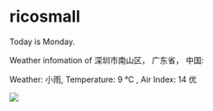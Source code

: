 # ricosmall

Today is Monday.

Weather infomation of 深圳市南山区， 广东省， 中国: 

Weather: 小雨, Temperature: 9 ℃ , Air Index: 14 优

<img src="https://github-readme-stats.vercel.app/api?username=ricosmall&show_icons=true" />
